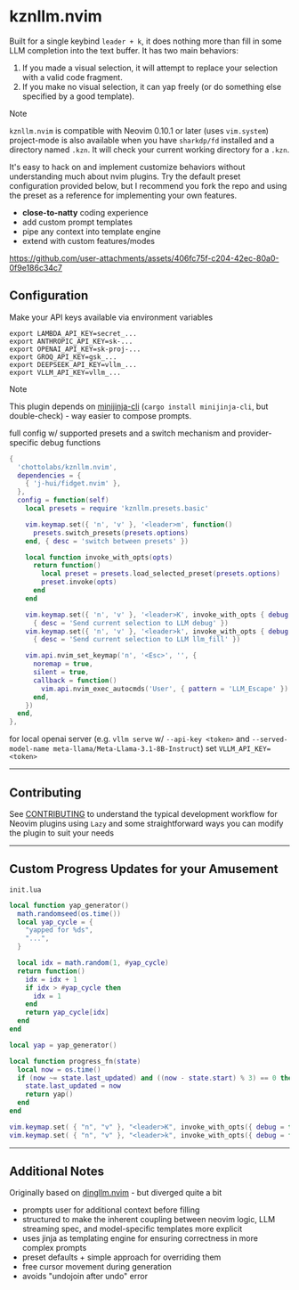 # kznllm.nvim

Built for a single keybind `leader + k`, it does nothing more than fill in some LLM completion into the text buffer. It has two main behaviors:
1. If you made a visual selection, it will attempt to replace your selection with a valid code fragment. 
2. If you make no visual selection, it can yap freely (or do something else specified by a good template).

> [!NOTE]
> `kznllm.nvim` is compatible with Neovim 0.10.1 or later (uses `vim.system`)
> project-mode is also available when you have `sharkdp/fd` installed and a directory named `.kzn`. It will check your current working directory for a `.kzn`.

It's easy to hack on and implement customize behaviors without understanding much about nvim plugins. Try the default preset configuration provided below, but I recommend you fork the repo and using the preset as a reference for implementing your own features.

- **close-to-natty** coding experience
- add custom prompt templates
- pipe any context into template engine
- extend with custom features/modes

https://github.com/user-attachments/assets/406fc75f-c204-42ec-80a0-0f9e186c34c7

## Configuration

Make your API keys available via environment variables
```
export LAMBDA_API_KEY=secret_...
export ANTHROPIC_API_KEY=sk-...
export OPENAI_API_KEY=sk-proj-...
export GROQ_API_KEY=gsk_...
export DEEPSEEK_API_KEY=vllm_...
export VLLM_API_KEY=vllm_...
```

> [!NOTE]
> This plugin depends on [minijinja-cli](https://github.com/mitsuhiko/minijinja) (`cargo install minijinja-cli`, but double-check) - way easier to compose prompts.

full config w/ supported presets and a switch mechanism and provider-specific debug functions

```lua
{
  'chottolabs/kznllm.nvim',
  dependencies = {
    { 'j-hui/fidget.nvim' },
  },
  config = function(self)
    local presets = require 'kznllm.presets.basic'

    vim.keymap.set({ 'n', 'v' }, '<leader>m', function()
      presets.switch_presets(presets.options)
    end, { desc = 'switch between presets' })

    local function invoke_with_opts(opts)
      return function()
        local preset = presets.load_selected_preset(presets.options)
        preset.invoke(opts)
      end
    end

    vim.keymap.set({ 'n', 'v' }, '<leader>K', invoke_with_opts { debug = true },
      { desc = 'Send current selection to LLM debug' })
    vim.keymap.set({ 'n', 'v' }, '<leader>k', invoke_with_opts { debug = false },
      { desc = 'Send current selection to LLM llm_fill' })

    vim.api.nvim_set_keymap('n', '<Esc>', '', {
      noremap = true,
      silent = true,
      callback = function()
        vim.api.nvim_exec_autocmds('User', { pattern = 'LLM_Escape' })
      end,
    })
  end,
},
```

for local openai server (e.g. `vllm serve` w/ `--api-key <token>` and `--served-model-name meta-llama/Meta-Llama-3.1-8B-Instruct`) set `VLLM_API_KEY=<token>`

---

## Contributing

See [CONTRIBUTING](CONTRIBUTING.md) to understand the typical development workflow for Neovim plugins using `Lazy` and some straightforward ways you can modify the plugin to suit your needs

---

## Custom Progress Updates for your Amusement

`init.lua`
```lua
local function yap_generator()
  math.randomseed(os.time())
  local yap_cycle = {
    "yapped for %ds",
    "...",
  }

  local idx = math.random(1, #yap_cycle)
  return function()
    idx = idx + 1
    if idx > #yap_cycle then
      idx = 1
    end
    return yap_cycle[idx]
  end
end

local yap = yap_generator()

local function progress_fn(state)
  local now = os.time()
  if (now ~= state.last_updated) and ((now - state.start) % 3) == 0 then
    state.last_updated = now
    return yap()
  end
end

vim.keymap.set( { "n", "v" }, "<leader>K", invoke_with_opts({ debug = true, progress_message_fn = progress_fn }), { desc = "..." })
vim.keymap.set( { "n", "v" }, "<leader>k", invoke_with_opts({ debug = false, progress_message_fn = progress_fn }), { desc = "..." })
```

---

## Additional Notes

Originally based on [dingllm.nvim](https://github.com/yacineMTB/dingllm.nvim) - but diverged quite a bit

- prompts user for additional context before filling
- structured to make the inherent coupling between neovim logic, LLM streaming spec, and model-specific templates more explicit
- uses jinja as templating engine for ensuring correctness in more complex prompts
- preset defaults + simple approach for overriding them
- free cursor movement during generation
- avoids "undojoin after undo" error
